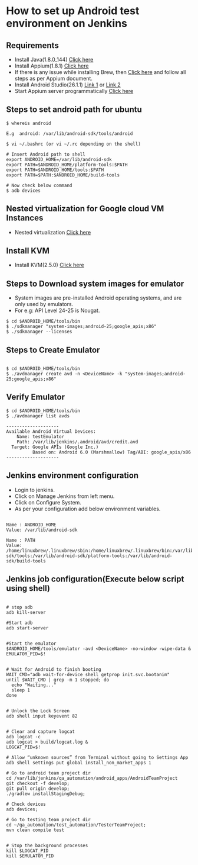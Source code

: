 # How to set up Android test environment on Jenkins

## Requirements

* Install Java(1.8.0_144) [Click here](https://www.digitalocean.com/community/tutorials/how-to-install-java-with-apt-get-on-ubuntu-16-04)
* Install Appium(1.8.1) [Click here](http://ubuntubegin.blogspot.com/2015/07/how-to-setup-appium-in-ubuntu.html) 
* If there is any issue while installing Brew, then [Click here](https://github.com/Linuxbrew/brew) and follow all steps as per Appium document.
* Install Android Studio(26.1.1) [Link 1](https://developer.android.com/studio/install#linux) or [Link 2](https://askubuntu.com/questions/634082/how-to-install-android-studio-on-ubuntu)
* Start Appium server programmatically [Click here](http://www.seleniumeasy.com/appium-tutorials/how-to-start-appium-server-programmatically)

## Steps to set android path for ubuntu

``` 
$ whereis android

E.g  android: /var/lib/android-sdk/tools/android

$ vi ~/.bashrc (or vi ~/.rc depending on the shell)

# Insert Android path to shell
export ANDROID_HOME=/var/lib/android-sdk
export PATH=$ANDROID_HOME/platform-tools:$PATH
export PATH=$ANDROID_HOME/tools:$PATH
export PATH=$PATH:$ANDROID_HOME/build-tools 

# Now check below command
$ adb devices
```

## Nested virtualization for Google cloud VM Instances 
* Nested virtualization [Click here](https://cloud.google.com/compute/docs/instances/enable-nested-virtualization-vm-instances)

## Install KVM
* Install KVM(2.5.0) [Click here](http://xmodulo.com/use-kvm-command-line-debian-ubuntu.html)


## Steps to Download system images for emulator

* System images are pre-installed Android operating systems, and are only used by emulators. 
* For e.g: API Level 24-25 is Nougat.

```
$ cd $ANDROID_HOME/tools/bin
$ ./sdkmanager "system-images;android-25;google_apis;x86"
$ ./sdkmanager --licenses

```

## Steps to Create Emulator

```

$ cd $ANDROID_HOME/tools/bin
$ ./avdmanager create avd -n <DeviceName> -k "system-images;android-25;google_apis;x86"

```

## Verify Emulator

```
$ cd $ANDROID_HOME/tools/bin
$ ./avdmanager list avds

--------------------
Available Android Virtual Devices:
    Name: testEmulator
    Path: /var/lib/jenkins/.android/avd/credit.avd
  Target: Google APIs (Google Inc.)
          Based on: Android 6.0 (Marshmallow) Tag/ABI: google_apis/x86
--------------------

```

## Jenkins environment configuration

* Login to jenkins.
* Click on Manage Jenkins from left menu.
* Click on Configure System.
* As per your configuration add below environment variables.

```

Name : ANDROID_HOME
Value: /var/lib/android-sdk

Name : PATH
Value: /home/linuxbrew/.linuxbrew/sbin:/home/linuxbrew/.linuxbrew/bin:/var/lib/android-sdk/tools:/var/lib/android-sdk/platform-tools:/var/lib/android-sdk/build-tools

```


## Jenkins job configuration(Execute below script using shell)
```

# stop adb
adb kill-server

#Start adb
adb start-server


#Start the emulator
$ANDROID_HOME/tools/emulator -avd <DeviceName> -no-window -wipe-data &
EMULATOR_PID=$!


# Wait for Android to finish booting
WAIT_CMD="adb wait-for-device shell getprop init.svc.bootanim"
until $WAIT_CMD | grep -m 1 stopped; do
  echo "Waiting..."
  sleep 1
done


# Unlock the Lock Screen
adb shell input keyevent 82


# Clear and capture logcat
adb logcat -c
adb logcat > build/logcat.log &
LOGCAT_PID=$!

# Allow “unknown sources” from Terminal without going to Settings App
adb shell settings put global install_non_market_apps 1

# Go to android team project dir
cd /var/lib/jenkins/qa_automation/android_apps/AndroidTeamProject
git checkout -f develop;
git pull origin develop;
./gradlew installStagingDebug;

# Check devices
adb devices;

# Go to testing team project dir
cd ~/qa_automation/test_automation/TesterTeamProject;
mvn clean compile test 


# Stop the background processes
kill $LOGCAT_PID
kill $EMULATOR_PID

```




